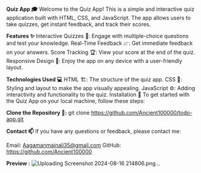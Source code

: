 **Quiz App 🎓**
Welcome to the Quiz App! This is a simple and interactive quiz application built with HTML, CSS, and JavaScript. The app allows users to take quizzes, get instant feedback, and track their scores.

**Features ✨**
Interactive Quizzes 📝: Engage with multiple-choice questions and test your knowledge.
Real-Time Feedback 📈: Get immediate feedback on your answers.
Score Tracking 🏆: View your score at the end of the quiz.
Responsive Design 📱: Enjoy the app on any device with a user-friendly layout.

**Technologies Used 💻**
HTML 🏗️: The structure of the quiz app.
CSS 🎨: Styling and layout to make the app visually appealing.
JavaScript ⚙️: Adding interactivity and functionality to the quiz.
Installation 🔧
To get started with the Quiz App on your local machine, follow these steps:

**Clone the Repository 🚀:**
git clone https://github.com/Ancient100000/todo-app.git

**Contact 📫**
If you have any questions or feedback, please contact me:

Email: [Aagamanmainali35@gmail.com](mailto:Aagamanmainali35@gmail.com)
GitHub: https://github.com/Ancient100000

**Preview :**
![Uploading Screenshot 2024-08-16 214806.png…]()
